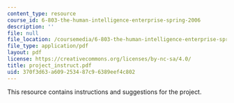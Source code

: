 ```yaml
---
content_type: resource
course_id: 6-803-the-human-intelligence-enterprise-spring-2006
description: ''
file: null
file_location: /coursemedia/6-803-the-human-intelligence-enterprise-spring-2006/370f3d63a609253487c96389eef4c802_project_instruct.pdf
file_type: application/pdf
layout: pdf
license: https://creativecommons.org/licenses/by-nc-sa/4.0/
title: project_instruct.pdf
uid: 370f3d63-a609-2534-87c9-6389eef4c802
---
```

This resource contains instructions and suggestions for the project.